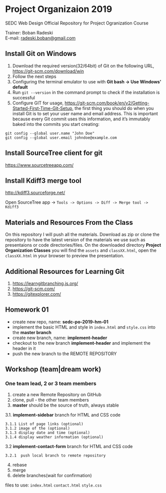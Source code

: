 # Project Organizaion 2019

SEDC Web Design Official Repository for Project Ogranization Course

Trainer: Boban Radeski  
E-mail: radeski.boban@gmail.com

## Install Git on Windows

1. Download the required version(32/64bit) of Git on the following URL, https://git-scm.com/download/win  
2. Follow the next steps 
3. Configuring the terminal emulator to use with **Git bash -> Use Windows' default**
4. Run `git --version` in the command prompt to check if the installation is successful
5. Configure GIT for usage, https://git-scm.com/book/en/v2/Getting-Started-First-Time-Git-Setup, the first thing you should do when you install Git is to set your user name and email address. This is important because every Git commit uses this information, and it’s immutably baked into the commits you start creating:
  ```
  git config --global user.name "John Doe"
  git config --global user.email johndoe@example.com
  ```

## Install SourceTree client for git
https://www.sourcetreeapp.com/

## Install Kdiff3 merge tool
http://kdiff3.sourceforge.net/

Open SourceTree app -> `Tools -> Options -> Diff -> Merge tool -> Kdiff3`

## Materials and Resources From the Class

On this repository I will push all the materials.
Download as zip or clone the repository to have the latest version of the materials we use such as presentaions or code directories/files. On the downloaded directory **Project Organization Classes** you will find the `assets` and `classXX.html`, open the `classXX.html` in your browser to preview the presentation.

## Additional Resources for Learning Git

1. https://learngitbranching.js.org/
2. https://git-scm.com/
3. https://gitexplorer.com/


## Homework 01
- create new repo, name: **sedc-po-2019-hm-01**
- implement the basic HTML and style in `index.html` and `style.css` into the **master branch**
- create new branch, name: **implement-header**
- checkout to the new branch **implement-header** and implement the header in it
- push the new branch to the REMOTE REPOSITORY

## Workshop (team|dream work)
### One team lead, 2 or 3 team members

1. create a new Remote Repository on GitHub
2. clone, pull - the other team members
3. **master** should be the source of truth, always stable 

3.1. **implement-sidebar** branch for HTML and CSS code

	3.1.1 List of page links (optional)
	3.1.2 image of the (optional) 
	3.1.3 display date and time (optional)
	3.1.4 display weather information (optional)
	
3.2  **implement-contact-form** branch for HTML and CSS code

	3.2.1  push local branch to remote repository
4. rebase 
5. merge
6. delete branches(wait for confirmation) 

files to use: 
`index.html`
`contact.html`
`style.css`

